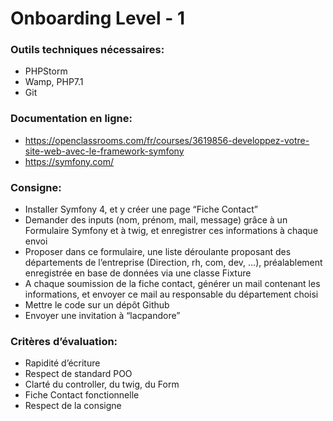 # Onboarding Level - 1

### Outils techniques nécessaires:
- PHPStorm
- Wamp, PHP7.1
- Git

### Documentation en ligne:
- https://openclassrooms.com/fr/courses/3619856-developpez-votre-site-web-avec-le-framework-symfony
- https://symfony.com/

### Consigne:
- Installer Symfony 4, et y créer une page “Fiche Contact”
- Demander des inputs (nom, prénom, mail, message) grâce à un Formulaire Symfony
et à twig, et enregistrer ces informations à chaque envoi
- Proposer dans ce formulaire, une liste déroulante proposant des départements de
l’entreprise (Direction, rh, com, dev, ...), préalablement enregistrée en base de
données via une classe Fixture
- A chaque soumission de la fiche contact, générer un mail contenant les informations,
et envoyer ce mail au responsable du département choisi
- Mettre le code sur un dépôt Github
- Envoyer une invitation à “lacpandore”
### Critères d’évaluation:
- Rapidité d’écriture
- Respect de standard POO
- Clarté du controller, du twig, du Form
- Fiche Contact fonctionnelle
- Respect de la consigne

